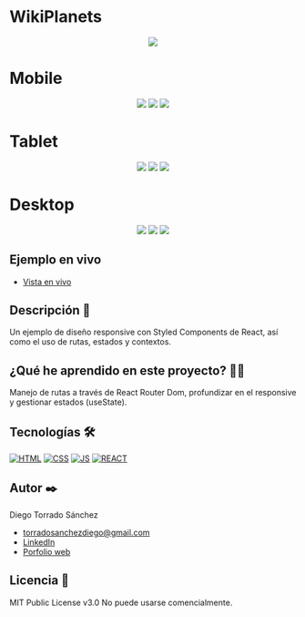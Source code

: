 # WikiPlanets
<p align="center">
  <img src="https://github.com/DieTorDev/planets-app/blob/main/screenshots/banner.png" />

</p>

# Mobile
<p align="center">
  <img src="https://github.com/DieTorDev/planets-app/blob/main/screenshots/mobile-1.png" />
  <img src="https://github.com/DieTorDev/planets-app/blob/main/screenshots/mobile-2.png" />
  <img src="https://github.com/DieTorDev/planets-app/blob/main/screenshots/mobile-3.png" />
</p>

# Tablet
<p align="center">
  <img src="https://github.com/DieTorDev/planets-app/blob/main/screenshots/tablet-1.png" />
  <img src="https://github.com/DieTorDev/planets-app/blob/main/screenshots/tablet-2.png" />
  <img src="https://github.com/DieTorDev/planets-app/blob/main/screenshots/tablet-3.png" />
</p>

# Desktop
<p align="center">
  <img src="https://github.com/DieTorDev/planets-app/blob/main/screenshots/desktop-1.png" />
  <img src="https://github.com/DieTorDev/planets-app/blob/main/screenshots/desktop-2.png" />
  <img src="https://github.com/DieTorDev/planets-app/blob/main/screenshots/desktop-3.png" />
</p>

## Ejemplo en vivo

- [Vista en vivo](https://wikiplanets.onrender.com)

## Descripción 📑

Un ejemplo de diseño responsive con Styled Components de React, así como el uso de rutas, estados y contextos.

## ¿Qué he aprendido en este proyecto? 🙇🏻

Manejo de rutas a través de React Router Dom, profundizar en el responsive y gestionar estados (useState). 

## Tecnologías 🛠

<!-- Iconos sacados de: https://github.com/hendrasob/badges/blob/master/README.md y https://github.com/alexandresanlim/Badges4-README.md-Profile -->

[![HTML](https://img.shields.io/badge/HTML5-E34F26?style=for-the-badge&logo=html5&logoColor=white)](https://es.wikipedia.org/wiki/HTML5)
[![CSS](https://img.shields.io/badge/CSS3-1572B6?style=for-the-badge&logo=css3&logoColor=white)](https://es.wikipedia.org/wiki/CSS)
[![JS](https://img.shields.io/badge/JavaScript-F7DF1E?style=for-the-badge&logo=javascript&logoColor=black)](https://es.wikipedia.org/wiki/JavaScript)
[![REACT](https://img.shields.io/badge/React-20232A?style=for-the-badge&logo=react&logoColor=61DAFB)](https://es.wikipedia.org/wiki/React)

## Autor ✒️

Diego Torrado Sánchez

- torradosanchezdiego@gmail.com
- [LinkedIn](https://www.linkedin.com/in/diego-torrado-s%C3%A1nchez-2124322b4/)
- [Porfolio web](https://tu-dominio.com/)


## Licencia 📄

MIT Public License v3.0
No puede usarse comencialmente.
